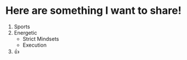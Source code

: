 # Here are something I want to share!
1. Sports
2. Energetic 
   - Strict Mindsets
   - Execution
3. :+1:
